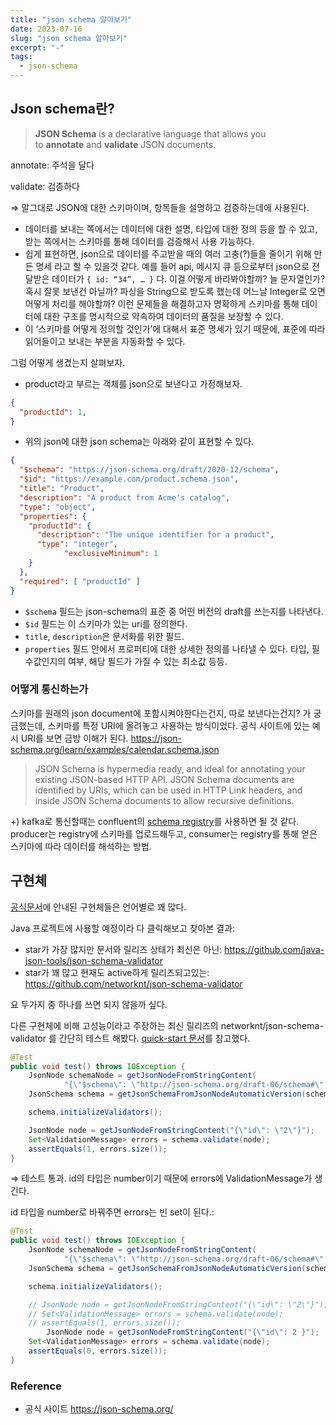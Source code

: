 ```yaml
---
title: "json schema 알아보기"
date: 2023-07-16
slug: "json schema 알아보기"
excerpt: "-"
tags:
  - json-schema
---
```

## Json schema란?

> **JSON Schema** is a declarative language that allows you to **annotate** and **validate** JSON documents.
> 

annotate: 주석을 달다

validate: 검증하다

⇒ 말그대로 JSON에 대한 스키마이며, 항목들을 설명하고 검증하는데에 사용된다.

- 데이터를 보내는 쪽에서는 데이터에 대한 설명, 타입에 대한 정의 등을 할 수 있고, 받는 쪽에서는 스키마를 통해 데이터를 검증해서 사용 가능하다.
- 쉽게 표현하면, json으로 데이터를 주고받을 때의 여러 고충(?)들을 줄이기 위해 만든 명세 라고 할 수 있을것 같다. 예를 들어 api, 메시지 큐 등으로부터 json으로 전달받은 데이터가 `{ id: “34”, … }` 다. 이걸 어떻게 바라봐야할까? 늘 문자열인가? 혹시 잘못 보낸건 아닐까? 파싱을 String으로 받도록 했는데 어느날 Integer로 오면 어떻게 처리를 해야할까?  이런 문제들을 해결하고자 명확하게 스키마를 통해 데이터에 대한 구조를 명시적으로 약속하여 데이터의 품질을 보장할 수 있다.
- 이 ‘스키마를 어떻게 정의할 것인가’에 대해서 표준 명세가 있기 때문에, 표준에 따라 읽어들이고 보내는 부분을 자동화할 수 있다.

그럼 어떻게 생겼는지 살펴보자.

- product라고 부르는 객체를 json으로 보낸다고 가정해보자.

```json
{
  "productId": 1,
}
```

- 위의 json에 대한 json schema는 아래와 같이 표현할 수 있다.

```json
{
  "$schema": "https://json-schema.org/draft/2020-12/schema",
  "$id": "https://example.com/product.schema.json",
  "title": "Product",
  "description": "A product from Acme's catalog",
  "type": "object",
  "properties": {
    "productId": {
      "description": "The unique identifier for a product",
      "type": "integer",
			"exclusiveMinimum": 1
    }
  },
  "required": [ "productId" ]
}
```

- `$schema` 필드는 json-schema의 표준 중 어떤 버전의 draft를 쓰는지를 나타낸다.
- `$id` 필드는 이 스키마가 있는 uri를 정의한다.
- `title`, `description`은 문서화를 위한 필드.
- `properties` 필드 안에서 프로퍼티에 대한 상세한 정의를 나타낼 수 있다. 타입, 필수값인지의 여부, 해당 필드가 가질 수 있는 최소값 등등.

### 어떻게 통신하는가

스키마를 원래의 json document에 포함시켜야한다는건지, 따로 보낸다는건지? 가 궁금했는데, 스키마를 특정 URI에 올려놓고 사용하는 방식이었다. 공식 사이트에 있는 예시 URI를 보면 금방 이해가 된다. https://json-schema.org/learn/examples/calendar.schema.json 

> JSON Schema is hypermedia ready, and ideal for annotating your existing JSON-based HTTP API. JSON Schema documents are identified by URIs, which can be used in HTTP Link headers, and inside JSON Schema documents to allow recursive definitions.
> 

+) kafka로 통신할때는 confluent의 [schema registry](https://docs.confluent.io/platform/current/schema-registry/fundamentals/serdes-develop/serdes-json.html)를 사용하면 될 것 같다. producer는 registry에 스키마를 업로드해두고,  consumer는 registry를 통해 얻은 스키마에 따라 데이터를 해석하는 방법.

## 구현체

[공식문서](https://json-schema.org/implementations.html)에 안내된 구현체들은 언어별로 꽤 많다. 

Java 프로젝트에 사용할 예정이라 다 클릭해보고 찾아본 결과:

- star가 가장 많지만 문서와 릴리즈 상태가 최신은 아닌:  https://github.com/java-json-tools/json-schema-validator
- star가 꽤 많고 현재도 active하게 릴리즈되고있는:  https://github.com/networknt/json-schema-validator

요 두가지 중 하나를 쓰면 되지 않을까 싶다.

다른 구현체에 비해 고성능이라고 주장하는 최신 릴리즈의 networknt/json-schema-validator 를 간단히 테스트 해봤다. [quick-start 문서](https://github.com/networknt/json-schema-validator/blob/master/doc/quickstart.md)를 참고했다.

```java
@Test
public void test() throws IOException {
    JsonNode schemaNode = getJsonNodeFromStringContent(
            "{\"$schema\": \"http://json-schema.org/draft-06/schema#\", \"properties\": { \"id\": {\"type\": \"number\"}}}");
    JsonSchema schema = getJsonSchemaFromJsonNodeAutomaticVersion(schemaNode);

    schema.initializeValidators();

    JsonNode node = getJsonNodeFromStringContent("{\"id\": \"2\"}");
    Set<ValidationMessage> errors = schema.validate(node);
    assertEquals(1, errors.size());
}
```

⇒ 테스트 통과. id의 타입은 number이기 때문에 errors에 ValidationMessage가 생긴다.

id 타입을 number로 바꿔주면 errors는 빈 set이 된다.: 

```java
@Test
public void test() throws IOException {
    JsonNode schemaNode = getJsonNodeFromStringContent(
            "{\"$schema\": \"http://json-schema.org/draft-06/schema#\", \"properties\": { \"id\": {\"type\": \"number\"}}}");
    JsonSchema schema = getJsonSchemaFromJsonNodeAutomaticVersion(schemaNode);

    schema.initializeValidators();

    // JsonNode node = getJsonNodeFromStringContent("{\"id\": \"2\"}");
    // Set<ValidationMessage> errors = schema.validate(node);
    // assertEquals(1, errors.size());
		JsonNode node = getJsonNodeFromStringContent("{\"id\": 2 }");
    Set<ValidationMessage> errors = schema.validate(node);
    assertEquals(0, errors.size());
}
```

### Reference

- 공식 사이트 https://json-schema.org/